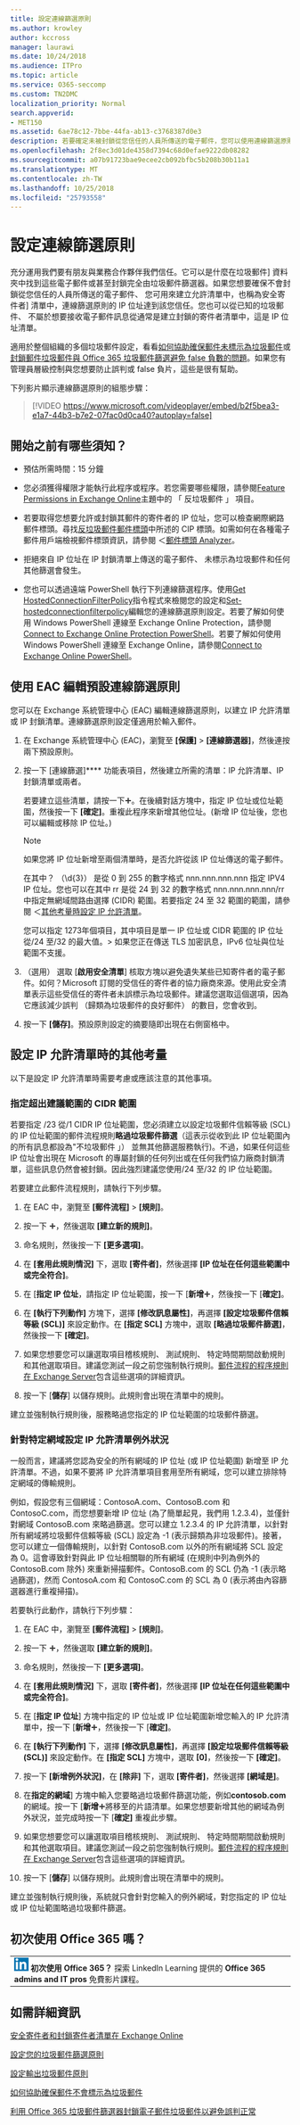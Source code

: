 ```yaml
---
title: 設定連線篩選原則
ms.author: krowley
author: kccross
manager: laurawi
ms.date: 10/24/2018
ms.audience: ITPro
ms.topic: article
ms.service: O365-seccomp
ms.custom: TN2DMC
localization_priority: Normal
search.appverid:
- MET150
ms.assetid: 6ae78c12-7bbe-44fa-ab13-c3768387d0e3
description: 若要確定未被封鎖從您信任的人員所傳送的電子郵件，您可以使用連線篩選原則建立允許清單中，也稱為安全寄件者清單中，您信任的 IP 位址。您也可以建立封鎖的寄件者清單。
ms.openlocfilehash: 2f8ec3d01de4358d7394c68d0efae9222db08282
ms.sourcegitcommit: a07b91723bae9ecee2cb092bfbc5b208b30b11a1
ms.translationtype: MT
ms.contentlocale: zh-TW
ms.lasthandoff: 10/25/2018
ms.locfileid: "25793558"
---
```

# <a name="configure-the-connection-filter-policy"></a>設定連線篩選原則
 
充分運用我們要有朋友與業務合作夥伴我們信任。它可以是什麼在垃圾郵件] 資料夾中找到這些電子郵件或甚至封鎖完全由垃圾郵件篩選器。如果您想要確保不會封鎖從您信任的人員所傳送的電子郵件、 您可用來建立允許清單中，也稱為安全寄件者] 清單中，連線篩選原則的 IP 位址達到該您信任。您也可以從已知的垃圾郵件、 不屬於想要接收電子郵件訊息從通常是建立封鎖的寄件者清單中，這是 IP 位址清單。
  
 適用於整個組織的多個垃圾郵件設定，看看[如何協助確保郵件未標示為垃圾郵件](https://go.microsoft.com/fwlink/p/?LinkId=534224)或[封鎖郵件垃圾郵件與 Office 365 垃圾郵件篩選避免 false 負數的問題](https://go.microsoft.com/fwlink/p/?LinkId=534225)。如果您有管理員層級控制與您想要防止誤判或 false 負片，這些是很有幫助。
  
下列影片顯示連線篩選原則的組態步驟：
  
> [!VIDEO https://www.microsoft.com/videoplayer/embed/b2f5bea3-e1a7-44b3-b7e2-07fac0d0ca40?autoplay=false]
  
## <a name="what-do-you-need-to-know-before-you-begin"></a>開始之前有哪些須知？
<a name="sectionSection0"> </a>

- 預估所需時間：15 分鐘
    
- 您必須獲得權限才能執行此程序或程序。若您需要哪些權限，請參閱[Feature Permissions in Exchange Online](http://technet.microsoft.com/library/15073ce1-0917-403b-8839-02a2ebc96e16.aspx)主題中的 「 反垃圾郵件 」 項目。 
    
- 若要取得您想要允許或封鎖其郵件的寄件者的 IP 位址，您可以檢查網際網路郵件標頭。尋找[反垃圾郵件郵件標頭](anti-spam-message-headers.md)中所述的 CIP 標頭。如需如何在各種電子郵件用戶端檢視郵件標頭資訊，請參閱 ＜[郵件標頭 Analyzer](https://go.microsoft.com/fwlink/p/?LinkId=306583)。 
    
- 拒絕來自 IP 位址在 IP 封鎖清單上傳送的電子郵件、 未標示為垃圾郵件和任何其他篩選會發生。
    
- 您也可以透過遠端 PowerShell 執行下列連線篩選程序。使用[Get HostedConnectionFilterPolicy](http://technet.microsoft.com/library/bd751db2-3f26-495b-8e5a-4fcab53b17fd.aspx)指令程式來檢閱您的設定和[Set-hostedconnectionfilterpolicy](http://technet.microsoft.com/library/ccb5731b-3fca-4d69-a91f-5049ea963fac.aspx)編輯您的連線篩選原則設定。若要了解如何使用 Windows PowerShell 連線至 Exchange Online Protection，請參閱[Connect to Exchange Online Protection PowerShell](https://go.microsoft.com/fwlink/p/?linkid=627290)。若要了解如何使用 Windows PowerShell 連線至 Exchange Online，請參閱[Connect to Exchange Online PowerShell](https://go.microsoft.com/fwlink/p/?linkid=396554)。
    
## <a name="use-the-eac-to-edit-the-default-connection-filter-policy"></a>使用 EAC 編輯預設連線篩選原則
<a name="sectionSection1"> </a>

您可以在 Exchange 系統管理中心 (EAC) 編輯連線篩選原則，以建立 IP 允許清單或 IP 封鎖清單。連線篩選原則設定僅適用於輸入郵件。
  
1. 在 Exchange 系統管理中心 (EAC)，瀏覽至 **[保護]** \> **[連線篩選器]**，然後連按兩下預設原則。
    
2. 按一下 [連線篩選]**** 功能表項目，然後建立所需的清單：IP 允許清單、IP 封鎖清單或兩者。 
    
    若要建立這些清單，請按一下![加入圖示](media/ITPro-EAC-AddIcon.gif)。在後續對話方塊中，指定 IP 位址或位址範圍，然後按一下 **[確定]**。重複此程序來新增其他位址。(新增 IP 位址後，您也可以編輯或移除 IP 位址。)
    
    > [!NOTE]
    >  如果您將 IP 位址新增至兩個清單時，是否允許從該 IP 位址傳送的電子郵件。 

    在其中？ （\d{3}） 是從 0 到 255 的數字格式 nnn.nnn.nnn.nnn 指定 IPV4 IP 位址。您也可以在其中 rr 是從 24 到 32 的數字格式 nnn.nnn.nnn.nnn/rr 中指定無網域間路由選擇 (CIDR) 範圍。若要指定 24 至 32 範圍的範圍，請參閱 ＜[其他考量時設定 IP 允許清單](configure-the-connection-filter-policy.md#bkmk_addtionalconsiderationswhenconfiguringipallowlists)。 

    您可以指定 1273年個項目，其中項目是單一 IP 位址或 CIDR 範圍的 IP 位址從/24 至/32 的最大值。> 如果您正在傳送 TLS 加密訊息，IPv6 位址與位址範圍不支援。 
  
3. （選用） 選取 [**啟用安全清單**] 核取方塊以避免遺失某些已知寄件者的電子郵件。如何？Microsoft 訂閱的受信任的寄件者的協力廠商來源。使用此安全清單表示這些受信任的寄件者未誤標示為垃圾郵件。建議您選取這個選項，因為它應該減少誤判 （歸類為垃圾郵件的良好郵件） 的數目，您會收到。 
    
4. 按一下 **[儲存]**。預設原則設定的摘要隨即出現在右側窗格中。
    
## <a name="additional-considerations-when-configuring-ip-allow-lists"></a>設定 IP 允許清單時的其他考量
<a name="bkmk_addtionalconsiderationswhenconfiguringipallowlists"> </a>

以下是設定 IP 允許清單時需要考慮或應該注意的其他事項。
  
### <a name="specifying-a-cidr-range-that-falls-outside-of-the-recommended-range"></a>指定超出建議範圍的 CIDR 範圍

若要指定 /23 從/1 CIDR IP 位址範圍，您必須建立以設定垃圾郵件信賴等級 (SCL) 的 IP 位址範圍的郵件流程規則**略過垃圾郵件篩選**（這表示從收到此 IP 位址範圍內的所有訊息都設為"不垃圾郵件 」） 並無其他篩選服務執行)。不過，如果任何這些 IP 位址會出現在 Microsoft 的專屬封鎖的任何列出或在任何我們協力廠商封鎖清單，這些訊息仍然會被封鎖。因此強烈建議您使用/24 至/32 的 IP 位址範圍。 
  
若要建立此郵件流程規則，請執行下列步驟。
  
1. 在 EAC 中，瀏覽至 **[郵件流程]** \> **[規則]**。
    
2. 按一下 ![加入圖示](media/ITPro-EAC-AddIcon.gif)，然後選取 **[建立新的規則]**。
    
3. 命名規則，然後按一下 **[更多選項]**。
    
4. 在 **[套用此規則情況]** 下，選取 **[寄件者]**，然後選擇 **[IP 位址在任何這些範圍中或完全符合]**。
    
5. 在 [**指定 IP 位址**，請指定 IP 位址範圍，按一下 [**新增**![新增圖示](media/ITPro-EAC-AddIcon.gif)，然後按一下 [**確定]**。
    
6. 在 **[執行下列動作]** 方塊下，選擇 **[修改訊息屬性]**，再選擇 **[設定垃圾郵件信賴等級 (SCL)]** 來設定動作。在 **[指定 SCL]** 方塊中，選取 **[略過垃圾郵件篩選]**，然後按一下 **[確定]**。
    
7. 如果您想要您可以讓選取項目稽核規則、 測試規則、 特定時間期間啟動規則和其他選取項目。建議您測試一段之前您強制執行規則。[郵件流程的程序規則在 Exchange Server](https://docs.microsoft.com/en-us/Exchange/policy-and-compliance/mail-flow-rules/mail-flow-rule-procedures)包含這些選項的詳細資訊。 
    
8. 按一下 [**儲存**] 以儲存規則。此規則會出現在清單中的規則。 
    
建立並強制執行規則後，服務略過您指定的 IP 位址範圍的垃圾郵件篩選。
  
### <a name="scoping-an-ip-allow-list-exception-for-a-specific-domain"></a>針對特定網域設定 IP 允許清單例外狀況

一般而言，建議將您認為安全的所有網域的 IP 位址 (或 IP 位址範圍) 新增至 IP 允許清單。不過，如果不要將 IP 允許清單項目套用至所有網域，您可以建立排除特定網域的傳輸規則。 
  
例如，假設您有三個網域：ContosoA.com、ContosoB.com 和 ContosoC.com，而您想要新增 IP 位址 (為了簡單起見，我們用 1.2.3.4)，並僅針對網域 ContosoB.com 來略過篩選。您可以建立 1.2.3.4 的 IP 允許清單，以針對所有網域將垃圾郵件信賴等級 (SCL) 設定為 -1 (表示歸類為非垃圾郵件)。接著，您可以建立一個傳輸規則，以針對 ContosoB.com 以外的所有網域將 SCL 設定為 0。這會導致針對與此 IP 位址相關聯的所有網域 (在規則中列為例外的 ContosoB.com 除外) 來重新掃描郵件。ContosoB.com 的 SCL 仍為 -1 (表示略過篩選)，然而 ContosoA.com 和 ContosoC.com 的 SCL 為 0 (表示將由內容篩選器進行重複掃描)。
  
若要執行此動作，請執行下列步驟：
  
1. 在 EAC 中，瀏覽至 **[郵件流程]** \> **[規則]**。
    
2. 按一下 ![加入圖示](media/ITPro-EAC-AddIcon.gif)，然後選取 **[建立新的規則]**。
    
3. 命名規則，然後按一下 **[更多選項]**。
    
4. 在 **[套用此規則情況]** 下，選取 **[寄件者]**，然後選擇 **[IP 位址在任何這些範圍中或完全符合]**。
    
5. 在 [**指定 IP 位址**] 方塊中指定的 IP 位址或 IP 位址範圍新增您輸入的 IP 允許清單中，按一下 [**新增**![新增圖示](media/ITPro-EAC-AddIcon.gif)，然後按一下 [**確定]**。
    
6. 在 **[執行下列動作]** 下，選擇 **[修改訊息屬性]**，再選擇 **[設定垃圾郵件信賴等級 (SCL)]** 來設定動作。在 **[指定 SCL]** 方塊中，選取 **[0]**，然後按一下 **[確定]**。
    
7. 按一下 **[新增例外狀況]**，在 **[除非]** 下，選取 **[寄件者]**，然後選擇 **[網域是]**。 
    
8. 在**指定的網域**] 方塊中輸入您要略過垃圾郵件篩選功能，例如**contosob.com**的網域。按一下 [**新增**![新增圖示](media/ITPro-EAC-AddIcon.gif)將移至的片語清單。如果您想要新增其他的網域為例外狀況，並完成時按一下 [**確定]** 重複此步驟。 
    
9. 如果您想要您可以讓選取項目稽核規則、 測試規則、 特定時間期間啟動規則和其他選取項目。建議您測試一段之前您強制執行規則。[郵件流程的程序規則在 Exchange Server](https://docs.microsoft.com/en-us/Exchange/policy-and-compliance/mail-flow-rules/mail-flow-rule-procedures)包含這些選項的詳細資訊。 
    
10. 按一下 [**儲存**] 以儲存規則。此規則會出現在清單中的規則。 
    
建立並強制執行規則後，系統就只會針對您輸入的例外網域，對您指定的 IP 位址或 IP 位址範圍略過垃圾郵件篩選。
  
## <a name="new-to-office-365"></a>初次使用 Office 365 嗎？
<a name="sectionSection3"> </a>

||
|:-----|
|![LinkedIn Learning 的短圖示](media/eac8a413-9498-4220-8544-1e37d1aaea13.png) **初次使用 Office 365？**         探索 LinkedIn Learning 提供的 **Office 365 admins and IT pros** 免費影片課程。 |
   
## <a name="for-more-information"></a>如需詳細資訊
<a name="sectionSection4"> </a>

[安全寄件者和封鎖寄件者清單在 Exchange Online](safe-sender-and-blocked-sender-lists-faq.md)
  
[設定您的垃圾郵件篩選原則](configure-your-spam-filter-policies.md)
  
[設定輸出垃圾郵件原則](configure-the-outbound-spam-policy.md)
  
[如何協助確保郵件不會標示為垃圾郵件](https://go.microsoft.com/fwlink/p/?LinkId=534224)
  
[利用 Office 365 垃圾郵件篩選器封鎖電子郵件垃圾郵件以避免誤判正常](https://go.microsoft.com/fwlink/p/?LinkId=534225)
  

